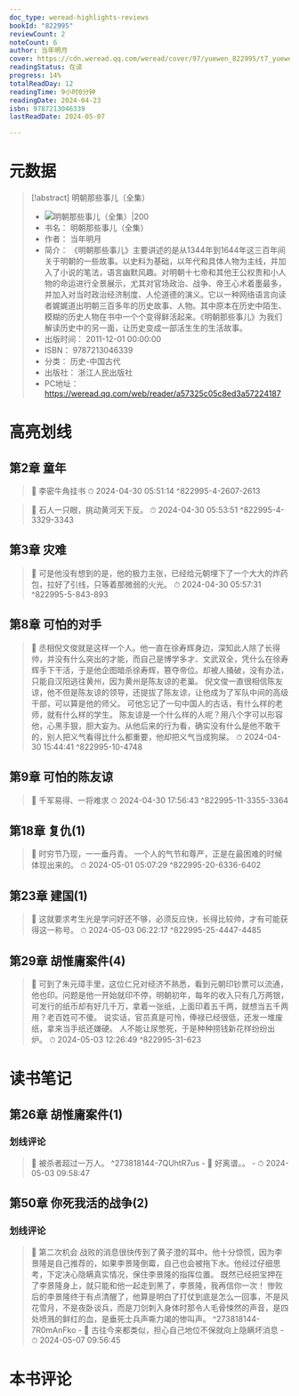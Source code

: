 ```yaml
---
doc_type: weread-highlights-reviews
bookId: "822995"
reviewCount: 2
noteCount: 6
author: 当年明月
cover: https://cdn.weread.qq.com/weread/cover/97/yuewen_822995/t7_yuewen_8229951695023669.jpg
readingStatus: 在读
progress: 14%
totalReadDay: 12
readingTime: 9小时0分钟
readingDate: 2024-04-23
isbn: 9787213046339
lastReadDate: 2024-05-07

---
```

# 元数据
> [!abstract] 明朝那些事儿（全集）
> - ![ 明朝那些事儿（全集）|200](https://cdn.weread.qq.com/weread/cover/97/yuewen_822995/t7_yuewen_8229951695023669.jpg)
> - 书名： 明朝那些事儿（全集）
> - 作者： 当年明月
> - 简介：     《明朝那些事儿》主要讲述的是从1344年到1644年这三百年间关于明朝的一些故事。以史料为基础，以年代和具体人物为主线，并加入了小说的笔法，语言幽默风趣。对明朝十七帝和其他王公权贵和小人物的命运进行全景展示，尤其对官场政治、战争、帝王心术着墨最多，并加入对当时政治经济制度、人伦道德的演义。它以一种网络语言向读者娓娓道出明朝三百多年的历史故事、人物。其中原本在历史中陌生、模糊的历史人物在书中一个个变得鲜活起来。《明朝那些事儿》为我们解读历史中的另一面，让历史变成一部活生生的生活故事。
> - 出版时间： 2011-12-01 00:00:00
> - ISBN： 9787213046339
> - 分类： 历史-中国古代
> - 出版社： 浙江人民出版社
> - PC地址：https://weread.qq.com/web/reader/a57325c05c8ed3a57224187

# 高亮划线

## 第2章 童年

> 📌 李密牛角挂书 
> ⏱ 2024-04-30 05:51:14 ^822995-4-2607-2613

> 📌 石人一只眼，挑动黄河天下反。 
> ⏱ 2024-04-30 05:53:51 ^822995-4-3329-3343

## 第3章 灾难

> 📌 可是他没有想到的是，他的极力主张，已经给元朝埋下了一个大大的炸药包，拉好了引线，只等着那微弱的火光。 
> ⏱ 2024-04-30 05:57:31 ^822995-5-843-893

## 第8章 可怕的对手

> 📌 丞相倪文俊就是这样一个人。他一直在徐寿辉身边，深知此人除了长得帅，并没有什么突出的才能，而自己是博学多才、文武双全，凭什么在徐寿辉手下干活，于是他企图暗杀徐寿辉，篡夺帝位。却被人捅破，没有办法，只能自汉阳逃往黄州，因为黄州是陈友谅的老巢。
   倪文俊一直很相信陈友谅，他不但是陈友谅的领导，还提拔了陈友谅，让他成为了军队中间的高级干部，可以算是他的师父。
   可他忘记了一句中国人的古话，有什么样的老师，就有什么样的学生。
   陈友谅是一个什么样的人呢？用八个字可以形容他，心黑手狠，胆大妄为。从他后来的行为看，确实没有什么是他不敢干的，别人把义气看得比什么都重要，他却把义气当成狗屎。 
> ⏱ 2024-04-30 15:44:41 ^822995-10-4748

## 第9章 可怕的陈友谅

> 📌 千军易得、一将难求 
> ⏱ 2024-04-30 17:56:43 ^822995-11-3355-3364

## 第18章 复仇(1)

> 📌 时穷节乃现，一一垂丹青。
   一个人的气节和尊严，正是在最困难的时候体现出来的。 
> ⏱ 2024-05-01 05:07:29 ^822995-20-6336-6402

## 第23章 建国(1)

> 📌 这就要求考生光是学问好还不够，必须反应快，长得比较帅，才有可能获得这一称号。 
> ⏱ 2024-05-03 06:22:17 ^822995-25-4447-4485

## 第29章 胡惟庸案件(4)

> 📌 可到了朱元璋手里，这位仁兄对经济不熟悉，看到元朝印钞票可以流通，他也印。问题是他一开始就印不停，明朝初年，每年的收入只有几万两银，可发行的纸币却有好几千万，拿着一张纸，上面印着五千两，就想当五千两用？老百姓可不傻。
   说实话，官员真是可怜，俸禄已经很低，还发一堆废纸，拿来当手纸还嫌硬。
   人不能让尿憋死，于是种种捞钱新花样纷纷出炉。 
> ⏱ 2024-05-03 12:26:49 ^822995-31-623

# 读书笔记

## 第26章 胡惟庸案件(1)

### 划线评论
> 📌 被杀者超过一万人。  ^273818144-7QUhtR7us
    - 💭 好离谱。。
    - ⏱ 2024-05-03 09:58:47
   
## 第50章 你死我活的战争(2)

### 划线评论
> 📌 第二次机会
战败的消息很快传到了黄子澄的耳中。他十分惊慌，因为李景隆是自己推荐的，如果李景隆倒霉，自己也会被拖下水。他经过仔细思考，下定决心隐瞒真实情况，保住李景隆的指挥位置。
既然已经把宝押在了李景隆身上，就只能和他一起走到黑了，李景隆，我再信你一次！
惨败后的李景隆终于有点清醒了，他算是明白了打仗到底是怎么一回事，不是风花雪月，不是夜卧谈兵，而是刀剑刺入身体时那令人毛骨悚然的声音，是四处喷溅的鲜红的血，是垂死士兵声嘶力竭的惨叫声。  ^273818144-7R0mAnFko
    - 💭 古往今来都类似，担心自己地位不保就向上隐瞒坏消息
    - ⏱ 2024-05-07 09:56:45
   
# 本书评论

